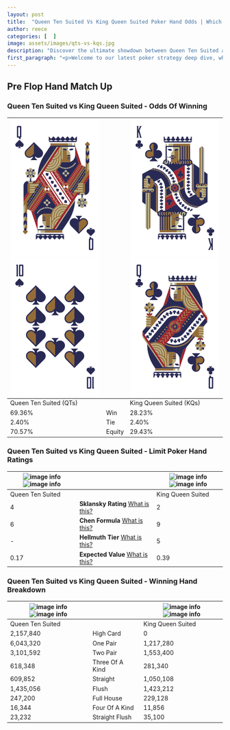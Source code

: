 ```yaml
---
layout: post
title:  "Queen Ten Suited Vs King Queen Suited Poker Hand Odds | Which Is The Better Hand In Poker? A Complete Guide"
author: reece
categories: [  ]
image: assets/images/qts-vs-kqs.jpg
description: "Discover the ultimate showdown between Queen Ten Suited and King Queen Suited in poker! Uncover the odds, strategies, and scenarios where one hand triumphs over the other. Get ready to up your poker game with this thrilling analysis."
first_paragraph: "<p>Welcome to our latest poker strategy deep dive, where we're pitting two distinct hands against each other in a high-stakes showdown: Queen Ten Suited vs King Queen Suited.</p><p>In the dynamic world of poker, every decision counts, and knowing which hand holds the upper hand is key to your success at the table.</p><p>In this article, we'll dissect these two hands, explore the scenarios where one dominates the other, and equip you with the knowledge to make strategic choices that can tip the odds in your favor.</p><p>Get ready to unravel the intriguing dynamics of these poker hands and elevate your game to new heights.</p>"
---
```




[comment]: # (sp0)

## Pre Flop Hand Match Up

<div class="table hand-ratings" markdown="1"> 



### Queen Ten Suited vs King Queen Suited - Odds Of Winning


    
| ![image info](assets/images/hand1/q.png) ![image info](assets/images/hand1/t.png) |  | ![image info](assets/images/hand2/k.png) ![image info](assets/images/hand2/q.png) |
| -------- | -------- | -------- |
| Queen Ten Suited (QTs) |  | King Queen Suited (KQs) |
| 69.36% | Win | 28.23% |
| 2.40% | Tie | 2.40% |
| 70.57% | Equity | 29.43% |




[comment]: # (sp1)



### Queen Ten Suited vs King Queen Suited - Limit Poker Hand Ratings


    
| ![image info](https://www.riverpairs.com/assets/images/hand1/q.png) ![image info](https://www.riverpairs.com/assets/images/hand1/t.png) |  | ![image info](https://www.riverpairs.com/assets/images/hand2/k.png) ![image info](https://www.riverpairs.com/assets/images/hand2/q.png) |
| -------- | -------- | -------- |
| Queen Ten Suited |  | King Queen Suited |
| 4 | **Sklansky Rating** [What is this?](/sklansky-rating-explained) | 2 |
| 6 | **Chen Formula** [What is this?](/chen-formula-explained) | 9 |
| - | **Hellmuth Tier** [What is this?](/Hellmuth-tier-explained) | 5 |
| 0.17 | **Expected Value** [What is this?](/expected-value-explained) | 0.39 |




[comment]: # (sp2)



### Queen Ten Suited vs King Queen Suited - Winning Hand Breakdown


    
| ![image info](https://www.riverpairs.com/assets/images/hand1/q.png) ![image info](https://www.riverpairs.com/assets/images/hand1/t.png) |  | ![image info](https://www.riverpairs.com/assets/images/hand2/k.png) ![image info](https://www.riverpairs.com/assets/images/hand2/q.png) |
| -------- | -------- | -------- |
| Queen Ten Suited |  | King Queen Suited |
| 2,157,840 | High Card | 0 |
| 6,043,320 | One Pair | 1,217,280 |
| 3,101,592 | Two Pair | 1,553,400 |
| 618,348 | Three Of A Kind | 281,340 |
| 609,852 | Straight | 1,050,108 |
| 1,435,056 | Flush | 1,423,212 |
| 247,200 | Full House | 229,128 |
| 16,344 | Four Of A Kind | 11,856 |
| 23,232 | Straight Flush | 35,100 |




[comment]: # (sp3)



</div>

[comment]: # (sp4)



[comment]: # (sp5)


